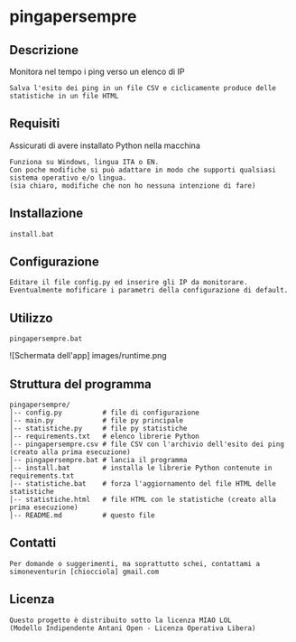 # pingapersempre

## Descrizione
Monitora nel tempo i ping verso un elenco di IP
```
Salva l'esito dei ping in un file CSV e ciclicamente produce delle statistiche in un file HTML
```

## Requisiti
Assicurati di avere installato Python nella macchina
```
Funziona su Windows, lingua ITA o EN.
Con poche modifiche si può adattare in modo che supporti qualsiasi sistema operativo e/o lingua.
(sia chiaro, modifiche che non ho nessuna intenzione di fare)
```

## Installazione
```
install.bat
```

## Configurazione
```
Editare il file config.py ed inserire gli IP da monitorare.
Eventualmente mofificare i parametri della configurazione di default.
```

## Utilizzo
```
pingapersempre.bat
```

![Schermata dell'app] images/runtime.png


## Struttura del programma

```
pingapersempre/
│-- config.py          # file di configurazione
│-- main.py            # file py principale
│-- statistiche.py     # file py statistiche
│-- requirements.txt   # elenco librerie Python
│-- pingapersempre.csv # file CSV con l'archivio dell'esito dei ping (creato alla prima esecuzione)
│-- pingapersempre.bat # lancia il programma
│-- install.bat        # installa le librerie Python contenute in requirements.txt
│-- statistiche.bat    # forza l'aggiornamento del file HTML delle statistiche
│-- statistiche.html   # file HTML con le statistiche (creato alla prima esecuzione)
│-- README.md          # questo file
```

## Contatti
```
Per domande o suggerimenti, ma soprattutto schei, contattami a simoneventurin [chiocciola] gmail.com
```

## Licenza
```
Questo progetto è distribuito sotto la licenza MIAO LOL
(Modello Indipendente Antani Open - Licenza Operativa Libera)
```

